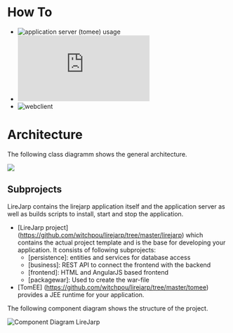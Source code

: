 
# How To
* ![application server (tomee) usage](https://github.com/witchpou/lirejarp/tree/master/tomee)
* ![architecture](https://github.com/witchpou/lirejarp/blob/master/architecture.md)
* ![webclient](https://github.com/witchpou/lirejarp/tree/master/lirejarp/webclient)

# Architecture

The following class diagramm shows the general architecture.

![](https://github.com/witchpou/lirejarp/blob/master/docs/images/classDiagramm.png?raw=true)

## Subprojects ##
LireJarp contains the lirejarp application itself and the application server as well as builds scripts to install, start and stop the application.
* [LireJarp project] (https://github.com/witchpou/lirejarp/tree/master/lirejarp) which contains the actual project template and is the base for developing your application. It consists of following subprojects:
  * [persistence]: entities and services for database access
  * [business]: REST API to connect the frontend with the backend
  * [frontend]: HTML and AngularJS based frontend
  * [packagewar]: Used to create the war-file
* [TomEE] (https://github.com/witchpou/lirejarp/tree/master/tomee) provides a JEE runtime for your application. 

The following component diagram shows the structure of the project.

![Component Diagram LireJarp](https://wp.starwit.de/ljprojectbuilder/wp-content/uploads/sites/7/2017/02/komponentendiagrammPS-LireJarp.png)

